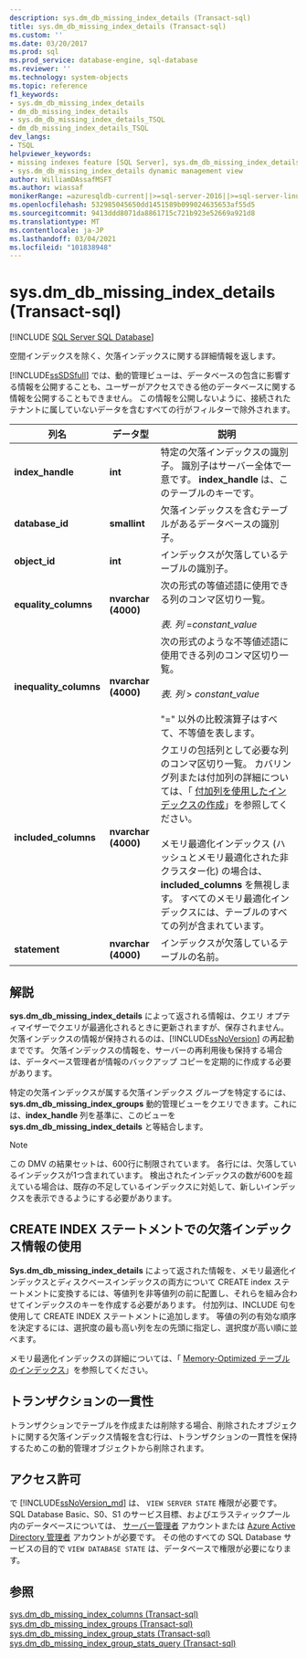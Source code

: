 ```yaml
---
description: sys.dm_db_missing_index_details (Transact-sql)
title: sys.dm_db_missing_index_details (Transact-sql)
ms.custom: ''
ms.date: 03/20/2017
ms.prod: sql
ms.prod_service: database-engine, sql-database
ms.reviewer: ''
ms.technology: system-objects
ms.topic: reference
f1_keywords:
- sys.dm_db_missing_index_details
- dm_db_missing_index_details
- sys.dm_db_missing_index_details_TSQL
- dm_db_missing_index_details_TSQL
dev_langs:
- TSQL
helpviewer_keywords:
- missing indexes feature [SQL Server], sys.dm_db_missing_index_details dynamic management view
- sys.dm_db_missing_index_details dynamic management view
author: WilliamDAssafMSFT
ms.author: wiassaf
monikerRange: =azuresqldb-current||>=sql-server-2016||>=sql-server-linux-2017||=azuresqldb-mi-current
ms.openlocfilehash: 532985045650dd1451589b099024635653af55d5
ms.sourcegitcommit: 9413ddd8071da8861715c721b923e52669a921d8
ms.translationtype: MT
ms.contentlocale: ja-JP
ms.lasthandoff: 03/04/2021
ms.locfileid: "101838948"
---
```

# <a name="sysdm_db_missing_index_details-transact-sql"></a>sys.dm_db_missing_index_details (Transact-sql)
[!INCLUDE [SQL Server SQL Database](../../includes/applies-to-version/sql-asdb.md)]

  空間インデックスを除く、欠落インデックスに関する詳細情報を返します。  
  
 [!INCLUDE[ssSDSfull](../../includes/sssdsfull-md.md)] では、動的管理ビューは、データベースの包含に影響する情報を公開することも、ユーザーがアクセスできる他のデータベースに関する情報を公開することもできません。 この情報を公開しないように、接続されたテナントに属していないデータを含むすべての行がフィルターで除外されます。  

  
|列名|データ型|説明|  
|-----------------|---------------|-----------------|  
|**index_handle**|**int**|特定の欠落インデックスの識別子。 識別子はサーバー全体で一意です。 **index_handle** は、このテーブルのキーです。|  
|**database_id**|**smallint**|欠落インデックスを含むテーブルがあるデータベースの識別子。|  
|**object_id**|**int**|インデックスが欠落しているテーブルの識別子。|  
|**equality_columns**|**nvarchar (4000)**|次の形式の等値述語に使用できる列のコンマ区切り一覧。<br /><br /> *表. 列*  =*constant_value*|  
|**inequality_columns**|**nvarchar (4000)**|次の形式のような不等値述語に使用できる列のコンマ区切り一覧。<br /><br /> *表. 列*  > *constant_value*<br /><br /> "=" 以外の比較演算子はすべて、不等値を表します。|  
|**included_columns**|**nvarchar (4000)**|クエリの包括列として必要な列のコンマ区切り一覧。 カバリング列または付加列の詳細については、「 [付加列を使用したインデックスの作成](../../relational-databases/indexes/create-indexes-with-included-columns.md)」を参照してください。<br /><br /> メモリ最適化インデックス (ハッシュとメモリ最適化された非クラスター化) の場合は、 **included_columns** を無視します。 すべてのメモリ最適化インデックスには、テーブルのすべての列が含まれています。|  
|**statement**|**nvarchar (4000)**|インデックスが欠落しているテーブルの名前。|  
  
## <a name="remarks"></a>解説  
 **sys.dm_db_missing_index_details** によって返される情報は、クエリ オプティマイザーでクエリが最適化されるときに更新されますが、保存されません。 欠落インデックスの情報が保持されるのは、[!INCLUDE[ssNoVersion](../../includes/ssnoversion-md.md)] の再起動までです。 欠落インデックスの情報を、サーバーの再利用後も保持する場合は、データベース管理者が情報のバックアップ コピーを定期的に作成する必要があります。  
  
 特定の欠落インデックスが属する欠落インデックス グループを特定するには、**sys.dm_db_missing_index_groups** 動的管理ビューをクエリできます。これには、**index_handle** 列を基準に、このビューを **sys.dm_db_missing_index_details** と等結合します。  

  >[!NOTE]
  >この DMV の結果セットは、600行に制限されています。 各行には、欠落しているインデックスが1つ含まれています。 検出されたインデックスの数が600を超えている場合は、既存の不足しているインデックスに対処して、新しいインデックスを表示できるようにする必要があります。 
  
## <a name="using-missing-index-information-in-create-index-statements"></a>CREATE INDEX ステートメントでの欠落インデックス情報の使用  
 **Sys.dm_db_missing_index_details** によって返された情報を、メモリ最適化インデックスとディスクベースインデックスの両方について CREATE index ステートメントに変換するには、等値列を非等値列の前に配置し、それらを組み合わせてインデックスのキーを作成する必要があります。 付加列は、INCLUDE 句を使用して CREATE INDEX ステートメントに追加します。 等値の列の有効な順序を決定するには、選択度の最も高い列を左の先頭に指定し、選択度が高い順に並べます。  
  
 メモリ最適化インデックスの詳細については、「 [Memory-Optimized テーブルのインデックス](../../relational-databases/in-memory-oltp/indexes-for-memory-optimized-tables.md)」を参照してください。  
  
## <a name="transaction-consistency"></a>トランザクションの一貫性  
 トランザクションでテーブルを作成または削除する場合、削除されたオブジェクトに関する欠落インデックス情報を含む行は、トランザクションの一貫性を保持するためこの動的管理オブジェクトから削除されます。  
  
## <a name="permissions"></a>アクセス許可

で [!INCLUDE[ssNoVersion_md](../../includes/ssnoversion-md.md)] は、 `VIEW SERVER STATE` 権限が必要です。   
SQL Database Basic、S0、S1 のサービス目標、およびエラスティックプール内のデータベースについては、 [サーバー管理者](/azure/azure-sql/database/logins-create-manage#existing-logins-and-user-accounts-after-creating-a-new-database) アカウントまたは [Azure Active Directory 管理者](/azure/azure-sql/database/authentication-aad-overview#administrator-structure) アカウントが必要です。 その他のすべての SQL Database サービスの目的で `VIEW DATABASE STATE` は、データベースで権限が必要になります。   

## <a name="see-also"></a>参照  
 [sys.dm_db_missing_index_columns &#40;Transact-sql&#41;](../../relational-databases/system-dynamic-management-views/sys-dm-db-missing-index-columns-transact-sql.md)   
 [sys.dm_db_missing_index_groups &#40;Transact-sql&#41;](../../relational-databases/system-dynamic-management-views/sys-dm-db-missing-index-groups-transact-sql.md)   
 [sys.dm_db_missing_index_group_stats &#40;Transact-sql&#41;](../../relational-databases/system-dynamic-management-views/sys-dm-db-missing-index-group-stats-transact-sql.md)  
 [sys.dm_db_missing_index_group_stats_query &#40;Transact-sql&#41;](../../relational-databases/system-dynamic-management-views/sys-dm-db-missing-index-group-stats-query-transact-sql.md)     
